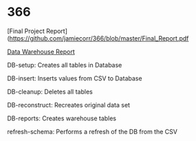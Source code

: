 # 366

[Final Project Report](https://github.com/jamiecorr/366/blob/master/Final_Report.pdf

[Data Warehouse Report](https://github.com/jamiecorr/366/blob/master/Data_Warehouse_Report.pdf)


DB-setup: Creates all tables in Database

DB-insert: Inserts values from CSV to Database

DB-cleanup: Deletes all tables

DB-reconstruct: Recreates original data set

DB-reports: Creates warehouse tables

refresh-schema: Performs a refresh of the DB from the CSV
